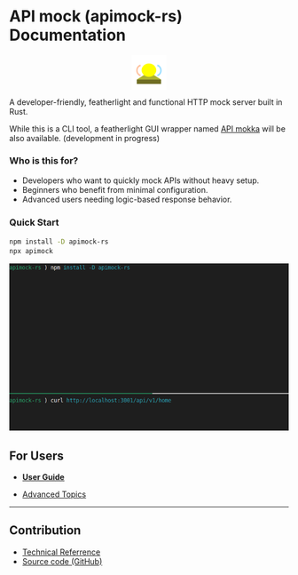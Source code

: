 # API mock (apimock-rs) Documentation

<div class="logo">
  <style>
    .logo {
        width: 100%;
        display: flex;
        justify-content: center;
    }
    .logo img {
        height: 4.4em;
    }
  </style>
  <img src=".assets/logo.png">
</div>

A developer-friendly, featherlight and functional HTTP mock server built in Rust.

While this is a CLI tool, a featherlight GUI wrapper named [API mokka](https://github.com/apimokka/apimokka) will be also available. (development in progress)

### Who is this for?

- Developers who want to quickly mock APIs without heavy setup.
- Beginners who benefit from minimal configuration.
- Advanced users needing logic-based response behavior.

### Quick Start

```sh
npm install -D apimock-rs
npx apimock
```

![demo](https://github.com/apimokka/apimock-rs/blob/main/docs/.assets/demo.gif?raw=true)

## For Users

- [**User Guide**](user-guide/)

- [Advanced Topics](advanced-topics/)

---

## Contribution

- [Technical Referrence](technical-referrence/)
- [Source code (GitHub)](https://github.com/apimokka/apimock-rs)

